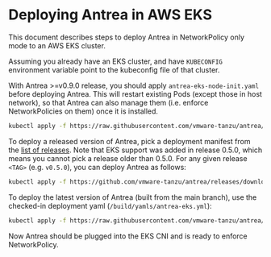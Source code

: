 # Deploying Antrea in AWS EKS

This document describes steps to deploy Antrea in NetworkPolicy only mode to an AWS EKS cluster.

Assuming you already have an EKS cluster, and have ``KUBECONFIG`` environment variable point to
the kubeconfig file of that cluster.

With Antrea >=v0.9.0 release, you should apply `antrea-eks-node-init.yaml` before deploying Antrea.
This will restart existing Pods (except those in host network), so that Antrea can also manage them
(i.e. enforce NetworkPolicies on them) once it is installed.

```bash
kubectl apply -f https://raw.githubusercontent.com/vmware-tanzu/antrea/main/build/yamls/antrea-eks-node-init.yml
```

To deploy a released version of Antrea, pick a deployment manifest from the
[list of releases](https://github.com/vmware-tanzu/antrea/releases).
Note that EKS support was added in release 0.5.0, which means you cannot
pick a release older than 0.5.0. For any given release `<TAG>` (e.g. `v0.5.0`),
you can deploy Antrea as follows:

```bash
kubectl apply -f https://github.com/vmware-tanzu/antrea/releases/download/<TAG>/antrea-eks.yml
```

To deploy the latest version of Antrea (built from the main branch), use the
checked-in deployment yaml (`/build/yamls/antrea-eks.yml`):

```bash
kubectl apply -f https://raw.githubusercontent.com/vmware-tanzu/antrea/main/build/yamls/antrea-eks.yml
```

Now Antrea should be plugged into the EKS CNI and is ready to enforce NetworkPolicy.
